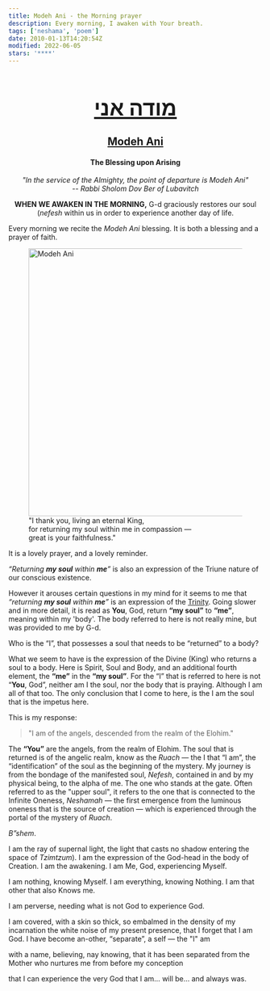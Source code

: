 ```yaml
---
title: Modeh Ani - the Morning prayer
description: Every morning, I awaken with Your breath.
tags: ['neshama', 'poem']
date: 2010-01-13T14:20:54Z
modified: 2022-06-05
stars: '****'
---
```


<div style="text-align: center;">

<div style="font-weight: bold">

<h1 style="font-size: 300%; text-decoration: underline">מודה אני</h1>
<h2><a href="https://hebrew4christians.com/Blessings/Daily_Blessings/Upon_Arising/upon_arising.html">Modeh Ani</a></h2>

<h4>The Blessing upon Arising</h4>

</div>

<p style="font-style: italic">"In the service of the Almighty, the point of departure is Modeh Ani"<br />
-- Rabbi Sholom Dov Ber of Lubavitch
</p>

<p><strong>WHEN WE AWAKEN IN THE MORNING,</strong> G-d graciously restores our soul (<i>nefesh</i> within us in order to experience another day of life.
<p>

</div>

Every morning we recite the _Modeh Ani_ blessing. It is both a blessing and a prayer of faith.

  <figure>
  <img src='/posts/img/judaica/modeh_ani_is_the_meditation_said_upon_awakening.png' alt='Modeh Ani' width='530' height='530' />
  <figcaption>"I thank you, living an eternal King,<br /> for returning my soul within me in compassion &mdash; <br />great is your faithfulness."</figcaption>
</figure>

<p><em></em></p>

It is a lovely prayer, and a lovely reminder.

_“Returning **my soul** within **me**”_ is also an expression of the Triune nature of our conscious existence.

However it arouses certain questions in my mind for it seems to me that _“returning **my soul** within **me**”_ is an expression of the [Trinity](/posts/qkab/trinity). Going slower and in more detail, it is read as **You**, God, return **“my soul”** to **“me”**, meaning within my 'body'. The body referred to here is not really mine, but was provided to me by G-d.

Who is the “I”, that possesses a soul that needs to be “returned” to a body?

What we seem to have is the expression of the Divine (King) who returns a soul to a body. Here is Spirit, Soul and Body, and an additional fourth element, the **“me”** in the **“my soul”**. For the “I” that is referred to here is not “**You**, God”, neither am I the soul, nor the body that is praying. Although I am all of that too. The only conclusion that I come to here, is the I am the soul that is the impetus here.

This is my response:

> "I am of the angels, descended from the realm of the Elohim."

The **“You”** are the angels, from the realm of Elohim. The soul that is returned is of the angelic realm, know as the _Ruach_ &mdash; the I that “I am”, the “identification” of the soul as the beginning of the mystery. My journey is from the bondage of the manifested soul, _Nefesh_, contained in and by my physical being, to the alpha of me. The one who stands at the gate. Often referred to as the "upper soul", it refers to the one that is connected to the Infinite Oneness, _Neshamah_ &mdash; the first emergence from the luminous oneness that is the source of creation &mdash; which is experienced through the portal of the mystery of _Ruach_.

_B”shem_.

<div class="poem">

I am the ray of supernal light,
the light that casts no shadow
entering the space of _Tzimtzum_).
I am the expression of the God-head
in the body of Creation.
I am the awakening. I am Me,
God, experiencing Myself.

I am nothing, knowing Myself.
I am everything, knowing Nothing.
I am that other that also Knows me.

I am perverse, needing what is
not God to experience God.

I am covered, with a skin
so thick, so embalmed in the
density of my incarnation
the white noise of my present presence,
that I forget
that I am God.
I have become an-other,
“separate”,
a self &mdash; the
"I" am

with a name,
believing, nay
knowing, that it has been
separated from the Mother
who nurtures
me from before my conception

that I can experience the very God
that I am… will be…
and always was.

</div>
